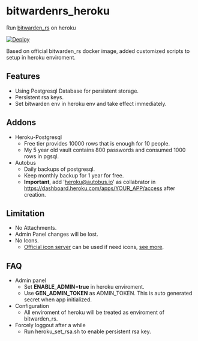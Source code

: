 # bitwardenrs_heroku
Run [bitwarden_rs](https://github.com/dani-garcia/bitwarden_rs) on heroku

[![Deploy](https://www.herokucdn.com/deploy/button.svg)](https://heroku.com/deploy)

Based on official bitwarden_rs docker image, added customized scripts to setup in heroku enviroment.

## Features
* Using Postgresql Database for persistent storage.
* Persistent rsa keys.
* Set bitwarden env in heroku env and take effect immediately.

## Addons
* Heroku-Postgresql
  * Free tier provides 10000 rows that is enough for 10 people.
  * My 5 year old vault contains 800 passwords and consumed 1000 rows in pgsql.
* Autobus
  * Daily backups of postgresql.
  * Keep monthly backup for 1 year for free.
  * **Important**, add 'heroku@autobus.io' as collabrator in https://dashboard.heroku.com/apps/YOUR_APP/access after creation.

## Limitation
* No Attachments.
* Admin Panel changes will be lost.
* No Icons.
  * [Official icon server](https://icons.bitwarden.net/) can be used if need icons, [see more](https://bitwarden.com/help/article/website-icons/). 

## FAQ
* Admin panel
  * Set **ENABLE_ADMIN**=**true** in heroku enviroment.
  * Use **GEN_ADMIN_TOKEN** as ADMIN_TOKEN. This is auto generated secret when app initialized.
* Configuration
  * All enviroment of heroku will be treated as enviroment of bitwarden_rs.
* Forcely loggout after a while
  * Run heroku_set_rsa.sh to enable persistent rsa key.
